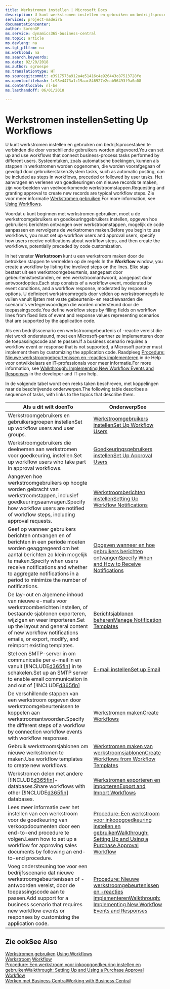 ```yaml
---
title: Werkstromen instellen | Microsoft Docs
description: U kunt werkstromen instellen en gebruiken om bedrijfsprocestaken te verbinden die door verschillende gebruikers worden uitgevoerd. Systeemtaken, zoals automatische boekingen, kunnen als stappen in werkstromen worden opgenomen, die worden voorafgegaan of gevolgd door gebruikerstaken. Het aanvragen en verlenen van goedkeuringen om nieuwe records te maken, zijn voorbeelden van veelvoorkomende werkstroomstappen.
services: project-madeira
documentationcenter: 
author: SorenGP
ms.service: dynamics365-business-central
ms.topic: article
ms.devlang: na
ms.tgt_pltfrm: na
ms.workload: na
ms.search.keywords: 
ms.date: 02/20/2018
ms.author: sgroespe
ms.translationtype: HT
ms.sourcegitcommit: e3917573a912a4e51416c4e926443c87513728fe
ms.openlocfilehash: 1c98e4473a1c19aac846927e2eab56493f9a0a08
ms.contentlocale: nl-be
ms.lasthandoff: 06/01/2018

---
```

# <a name="setting-up-workflows"></a><span data-ttu-id="2ad72-105">Werkstromen instellen</span><span class="sxs-lookup"><span data-stu-id="2ad72-105">Setting Up Workflows</span></span>
<span data-ttu-id="2ad72-106">U kunt werkstromen instellen en gebruiken om bedrijfsprocestaken te verbinden die door verschillende gebruikers worden uitgevoerd.</span><span class="sxs-lookup"><span data-stu-id="2ad72-106">You can set up and use workflows that connect business-process tasks performed by different users.</span></span> <span data-ttu-id="2ad72-107">Systeemtaken, zoals automatische boekingen, kunnen als stappen in werkstromen worden opgenomen, die worden voorafgegaan of gevolgd door gebruikerstaken.</span><span class="sxs-lookup"><span data-stu-id="2ad72-107">System tasks, such as automatic posting, can be included as steps in workflows, preceded or followed by user tasks.</span></span> <span data-ttu-id="2ad72-108">Het aanvragen en verlenen van goedkeuringen om nieuwe records te maken, zijn voorbeelden van veelvoorkomende werkstroomstappen.</span><span class="sxs-lookup"><span data-stu-id="2ad72-108">Requesting and granting approval to create new records are typical workflow steps.</span></span> <span data-ttu-id="2ad72-109">Zie voor meer informatie [Werkstromen gebruiken](across-use-workflows.md).</span><span class="sxs-lookup"><span data-stu-id="2ad72-109">For more information, see [Using Workflows](across-use-workflows.md).</span></span>  

 <span data-ttu-id="2ad72-110">Voordat u kunt beginnen met werkstromen gebruiken, moet u de werkstroomgebruikers en goedkeuringgebruikers instellen, opgeven hoe gebruikers berichten ontvangen over werkstroomstappen, mogelijk de code aanpassen en vervolgens de werkstromen maken.</span><span class="sxs-lookup"><span data-stu-id="2ad72-110">Before you begin to use workflows, you must set up workflow users and approval users, specify how users receive notifications about workflow steps, and then create the workflows, potentially preceded by code customization.</span></span>  

 <span data-ttu-id="2ad72-111">In het venster **Werkstroom** kunt u een werkstroom maken door de betrokken stappen te vermelden op de regels.</span><span class="sxs-lookup"><span data-stu-id="2ad72-111">In the **Workflow** window, you create a workflow by listing the involved steps on the lines.</span></span> <span data-ttu-id="2ad72-112">Elke stap bestaat uit een werkstroomgebeurtenis, aangepast door gebeurtenistoestanden, en een werkstroomantwoord, aangepast door antwoordopties.</span><span class="sxs-lookup"><span data-stu-id="2ad72-112">Each step consists of a workflow event, moderated by event conditions, and a workflow response, moderated by response options.</span></span> <span data-ttu-id="2ad72-113">U definieert werkstroomregels door velden op werkstroomregels te vullen vanuit lijsten met vaste gebeurtenis- en reactiewaarden die scenario's vertegenwoordigen die worden ondersteund door de toepassingscode.</span><span class="sxs-lookup"><span data-stu-id="2ad72-113">You define workflow steps by filling fields on workflow lines from fixed lists of event and response values representing scenarios that are supported by the application code.</span></span>  

 <span data-ttu-id="2ad72-114">Als een bedrijfsscenario een werkstroomgebeurtenis of -reactie vereist die niet wordt ondersteund, moet een Microsoft-partner ze implementeren door de toepassingscode aan te passen.</span><span class="sxs-lookup"><span data-stu-id="2ad72-114">If a business scenario requires a workflow event or response that is not supported, a Microsoft partner must implement them by customizing the application code.</span></span> <span data-ttu-id="2ad72-115">Raadpleeg [Procedure: Nieuwe werkstroomgebeurtenissen en -reacties implementeren](/dynamics-nav/Walkthrough--Implementing-New-Workflow-Events-and-Responses) in de Help voor ontwikkelaars en IT-professionals voor meer informatie.</span><span class="sxs-lookup"><span data-stu-id="2ad72-115">For more information, see [Walkthrough: Implementing New Workflow Events and Responses](/dynamics-nav/Walkthrough--Implementing-New-Workflow-Events-and-Responses) in the developer and IT-pro help.</span></span>

 <span data-ttu-id="2ad72-116">In de volgende tabel wordt een reeks taken beschreven, met koppelingen naar de beschrijvende onderwerpen.</span><span class="sxs-lookup"><span data-stu-id="2ad72-116">The following table describes a sequence of tasks, with links to the topics that describe them.</span></span>  

|<span data-ttu-id="2ad72-117">**Als u dit wilt doen**</span><span class="sxs-lookup"><span data-stu-id="2ad72-117">**To**</span></span>|<span data-ttu-id="2ad72-118">**Onderwerp**</span><span class="sxs-lookup"><span data-stu-id="2ad72-118">**See**</span></span>|  
|------------|-------------|  
|<span data-ttu-id="2ad72-119">Werkstroomgebruikers en gebruikersgroepen instellen</span><span class="sxs-lookup"><span data-stu-id="2ad72-119">Set up workflow users and user groups.</span></span>|[<span data-ttu-id="2ad72-120">Werkstroomgebruikers instellen</span><span class="sxs-lookup"><span data-stu-id="2ad72-120">Set Up Workflow Users</span></span>](across-how-to-set-up-workflow-users.md)|  
|<span data-ttu-id="2ad72-121">Werkstroomgebruikers die deelnemen aan werkstromen voor goedkeuring, instellen.</span><span class="sxs-lookup"><span data-stu-id="2ad72-121">Set up workflow users who take part in approval workflows.</span></span>|[<span data-ttu-id="2ad72-122">Goedkeuringsgebruikers instellen</span><span class="sxs-lookup"><span data-stu-id="2ad72-122">Set Up Approval Users</span></span>](across-how-to-set-up-approval-users.md)|  
|<span data-ttu-id="2ad72-123">Aangeven hoe werkstroomgebruikers op hoogte worden gebracht van werkstroomstappen, inclusief goedkeuringsaanvragen.</span><span class="sxs-lookup"><span data-stu-id="2ad72-123">Specify how workflow users are notified of workflow steps, including approval requests.</span></span>|[<span data-ttu-id="2ad72-124">Werkstroomberichten instellen</span><span class="sxs-lookup"><span data-stu-id="2ad72-124">Setting Up Workflow Notifications</span></span>](across-setting-up-workflow-notifications.md)|  
|<span data-ttu-id="2ad72-125">Geef op wanneer gebruikers berichten ontvangen en of berichten in een periode moeten worden geaggregeerd om het aantal berichten zo klein mogelijk te maken.</span><span class="sxs-lookup"><span data-stu-id="2ad72-125">Specify when users receive notifications and whether to aggregate notifications in a period to minimize the number of notifications.</span></span>|[<span data-ttu-id="2ad72-126">Opgeven wanneer en hoe gebruikers berichten ontvangen</span><span class="sxs-lookup"><span data-stu-id="2ad72-126">Specify When and How to Receive Notifications</span></span>](across-how-to-specify-when-and-how-to-receive-notifications.md)|  
|<span data-ttu-id="2ad72-127">De lay-out en algemene inhoud van nieuwe e-mails voor werkstroomberichten instellen, of bestaande sjablonen exporteren, wijzigen en weer importeren.</span><span class="sxs-lookup"><span data-stu-id="2ad72-127">Set up the layout and general content of new workflow notifications emails, or export, modify, and reimport existing templates.</span></span>|[<span data-ttu-id="2ad72-128">Berichtsjablonen beheren</span><span class="sxs-lookup"><span data-stu-id="2ad72-128">Manage Notification Templates</span></span>](across-how-to-manage-notification-templates.md)|  
|<span data-ttu-id="2ad72-129">Stel een SMTP-server in om communicatie per e-mail in en vanuit [!INCLUDE[d365fin](includes/d365fin_md.md)] in te schakelen.</span><span class="sxs-lookup"><span data-stu-id="2ad72-129">Set up an SMTP server to enable email communication in and out of [!INCLUDE[d365fin](includes/d365fin_md.md)]</span></span>|[<span data-ttu-id="2ad72-130">E-mail instellen</span><span class="sxs-lookup"><span data-stu-id="2ad72-130">Set up Email</span></span>](admin-how-setup-email.md)|
|<span data-ttu-id="2ad72-131">De verschillende stappen van een werkstroom opgeven door werkstroomgebeurtenissen te koppelen aan werkstroomantwoorden.</span><span class="sxs-lookup"><span data-stu-id="2ad72-131">Specify the different steps of a workflow by connection workflow events with workflow responses.</span></span>|[<span data-ttu-id="2ad72-132">Werkstromen maken</span><span class="sxs-lookup"><span data-stu-id="2ad72-132">Create Workflows</span></span>](across-how-to-create-workflows.md)|  
|<span data-ttu-id="2ad72-133">Gebruik werkstroomsjablonen om nieuwe werkstromen te maken.</span><span class="sxs-lookup"><span data-stu-id="2ad72-133">Use workflow templates to create new workflows.</span></span>|[<span data-ttu-id="2ad72-134">Werkstromen maken van werkstroomsjablonen</span><span class="sxs-lookup"><span data-stu-id="2ad72-134">Create Workflows from Workflow Templates</span></span>](across-how-to-create-workflows-from-workflow-templates.md)|  
|<span data-ttu-id="2ad72-135">Werkstromen delen met andere [!INCLUDE[d365fin](includes/d365fin_md.md)]-databases.</span><span class="sxs-lookup"><span data-stu-id="2ad72-135">Share workflows with other [!INCLUDE[d365fin](includes/d365fin_md.md)] databases.</span></span>|[<span data-ttu-id="2ad72-136">Werkstromen exporteren en importeren</span><span class="sxs-lookup"><span data-stu-id="2ad72-136">Export and Import Workflows</span></span>](across-how-to-export-and-import-workflows.md)|  
|<span data-ttu-id="2ad72-137">Lees meer informatie over het instellen van een werkstroom voor de goedkeuring van verkoopdocumenten door een end-to-end procedure te volgen.</span><span class="sxs-lookup"><span data-stu-id="2ad72-137">Learn how to set up a workflow for approving sales documents by following an end-to-end procedure.</span></span>|[<span data-ttu-id="2ad72-138">Procedure: Een werkstroom voor inkoopgoedkeuring instellen en gebruiken</span><span class="sxs-lookup"><span data-stu-id="2ad72-138">Walkthrough: Setting Up and Using a Purchase Approval Workflow</span></span>](walkthrough-setting-up-and-using-a-purchase-approval-workflow.md)|  
|<span data-ttu-id="2ad72-139">Voeg ondersteuning toe voor een bedrijfsscenario dat nieuwe werkstroomgebeurtenissen of -antwoorden vereist, door de toepassingscode aan te passen.</span><span class="sxs-lookup"><span data-stu-id="2ad72-139">Add support for a business scenario that requires new workflow events or responses by customizing the application code.</span></span>|[<span data-ttu-id="2ad72-140">Procedure: Nieuwe werkstroomgebeurtenissen en -reacties implementeren</span><span class="sxs-lookup"><span data-stu-id="2ad72-140">Walkthrough: Implementing New Workflow Events and Responses</span></span>](/dynamics-nav/Walkthrough--Implementing-New-Workflow-Events-and-Responses)|  

## <a name="see-also"></a><span data-ttu-id="2ad72-141">Zie ook</span><span class="sxs-lookup"><span data-stu-id="2ad72-141">See Also</span></span>  
 <span data-ttu-id="2ad72-142">[Werkstromen gebruiken](across-use-workflows.md) </span><span class="sxs-lookup"><span data-stu-id="2ad72-142">[Using Workflows](across-use-workflows.md) </span></span>  
 <span data-ttu-id="2ad72-143">[Werkstroom](across-workflow.md) </span><span class="sxs-lookup"><span data-stu-id="2ad72-143">[Workflow](across-workflow.md) </span></span>  
 [<span data-ttu-id="2ad72-144">Procedure: Een werkstroom voor inkoopgoedkeuring instellen en gebruiken</span><span class="sxs-lookup"><span data-stu-id="2ad72-144">Walkthrough: Setting Up and Using a Purchase Approval Workflow</span></span>](walkthrough-setting-up-and-using-a-purchase-approval-workflow.md)  
 [<span data-ttu-id="2ad72-145">Werken met Business Central</span><span class="sxs-lookup"><span data-stu-id="2ad72-145">Working with Business Central</span></span>](ui-work-product.md)

